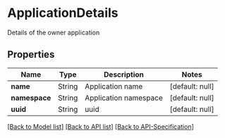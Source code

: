 # ApplicationDetails
Details of the owner application
## Properties
Name | Type | Description | Notes
------------ | ------------- | ------------- | -------------
**name** | String | Application name | [default: null]
**namespace** | String | Application namespace | [default: null]
**uuid** | String | uuid | [default: null]

[[Back to Model list]](../README.md#documentation-for-models) [[Back to API list]](../README.md#documentation-for-api-endpoints) [[Back to API-Specification]](../README.md)

